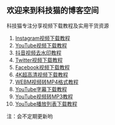 ## 欢迎来到科技猫的博客空间

科技猫专注分享视频下载教程及实用干货资源

1. [Instagram视频下载教程](https://www.4kvideodownloader.com/tutorial/download-instagram-videos/)
2. [YouTube视频下载教程](https://www.4kvideodownloader.com/tutorial/download-youtube-videos/)
3. [抖音视频去水印教程](https://www.4kvideodownloader.com/tutorial/download-tiktok-videos/)
4. [Twitter视频下载教程](https://www.4kvideodownloader.com/tutorial/twitter-video-download/)
5. [Facebook视频下载教程](https://www.4kvideodownloader.com/tutorial/download-facebook-videos/)
6. [4K超高清视频下载教程](https://www.4kvideodownloader.com/tutorial/download-4k-8k-videos/)
7. [WEBM视频转MP4格式教程](https://www.4kvideodownloader.com/tutorial/convert-webm-to-mp4/)
8. [YouTube字幕下载教程](https://www.4kvideodownloader.com/tutorial/download-youtube-subtitles/)
9. [YouTube视频转MP3教程](https://www.4kvideodownloader.com/tutorial/youtube-to-mp3/)
10. [YouTube播放列表下载教程](https://www.4kvideodownloader.com/tutorial/download-youtube-playlist/)

注：会不定期更新哟
